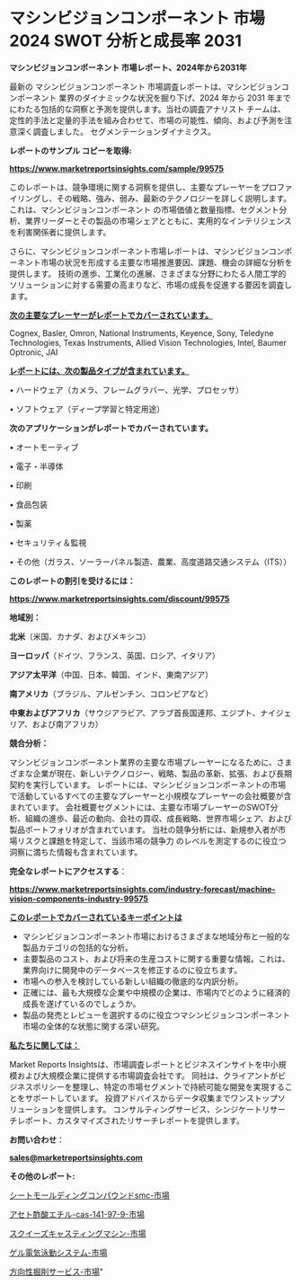 # マシンビジョンコンポーネント 市場 2024 SWOT 分析と成長率 2031

<strong>マシンビジョンコンポーネント 市場レポート、2024年から2031年</strong>

最新の マシンビジョンコンポーネント 市場調査レポートは、マシンビジョンコンポーネント 業界のダイナミックな状況を掘り下げ、2024 年から 2031 年までにわたる包括的な洞察と予測を提供します。当社の調査アナリスト チームは、定性的手法と定量的手法を組み合わせて、市場の可能性、傾向、および予測を注意深く調査しました。 セグメンテーションダイナミクス。



<strong>レポートのサンプル コピーを取得:</strong> <a href=https://www.marketreportsinsights.com/sample/99575>

<strong><u>https://www.marketreportsinsights.com/sample/99575</u></strong></a>

このレポートは、競争環境に関する洞察を提供し、主要なプレーヤーをプロファイリングし、その戦略、強み、弱み、最新のテクノロジーを詳しく説明します。 これは、マシンビジョンコンポーネント の市場価値と数量指標、セグメント分析、業界リーダーとその製品の市場シェアとともに、実用的なインテリジェンスを利害関係者に提供します。

さらに、マシンビジョンコンポーネント市場レポートは、マシンビジョンコンポーネント市場の状況を形成する主要な市場推進要因、課題、機会の詳細な分析を提供します。 技術の進歩、工業化の進展、さまざまな分野にわたる人間工学的ソリューションに対する需要の高まりなど、市場の成長を促進する要因を調査します。



<strong><u>次の主要なプレーヤーがレポートでカバーされています。</u></strong>

Cognex, Basler, Omron, National Instruments, Keyence, Sony, Teledyne Technologies, Texas Instruments, Allied Vision Technologies, Intel, Baumer Optronic, JAI



<strong><u><b>レポートには、次の製品タイプが含まれています。</b></u></strong>

• ハードウェア（カメラ、フレームグラバー、光学、プロセッサ）

• ソフトウェア（ディープ学習と特定用途）



<strong><b>次のアプリケーションがレポートでカバーされています。</b></strong>

• オートモーティブ

• 電子・半導体

• 印刷

• 食品包装

• 製薬

• セキュリティ＆監視

• その他（ガラス、ソーラーパネル製造、農業、高度道路交通システム（ITS））



<strong><b>このレポートの割引を受けるには：</b></strong><a href=https://www.marketreportsinsights.com/discount/99575>

<strong><u>https://www.marketreportsinsights.com/discount/99575</u></strong></a>



<strong>地域別：</strong>



<strong>北米</strong>（米国、カナダ、およびメキシコ）



<strong>ヨーロッパ</strong>（ドイツ、フランス、英国、ロシア、イタリア）



<strong>アジア太平洋</strong>（中国、日本、韓国、インド、東南アジア）



<strong>南アメリカ</strong>（ブラジル、アルゼンチン、コロンビアなど）



<strong>中東およびアフリカ</strong>（サウジアラビア、アラブ首長国連邦、エジプト、ナイジェリア、および南アフリカ）



<strong>競合分析：</strong>

マシンビジョンコンポーネント業界の主要な市場プレーヤーになるために、さまざまな企業が現在、新しいテクノロジー、戦略、製品の革新、拡張、および長期契約を実行しています。 レポートには、マシンビジョンコンポーネントの市場で活動しているすべての主要なプレーヤーと小規模なプレーヤーの会社概要が含まれています。 会社概要セグメントには、主要な市場プレーヤーのSWOT分析、組織の進歩、最近の動向、会社の買収、成長戦略、世界市場シェア、および製品ポートフォリオが含まれています。 当社の競争分析には、新規参入者が市場リスクと課題を特定して、当該市場の競争力 のレベルを測定するのに役立つ洞察に満ちた情報も含まれています。



<strong>完全なレポートにアクセスする</strong>：

<a href=https://www.marketreportsinsights.com/industry-forecast/machine-vision-components-industry-99575>

<strong><u>https://www.marketreportsinsights.com/industry-forecast/machine-vision-components-industry-99575</u></strong></a>



<strong><u><b>このレポートでカバーされているキーポイントは</b></u></strong>
<ul>
  <li>マシンビジョンコンポーネント市場におけるさまざまな地域分布と一般的な製品カテゴリの包括的な分析。</li>
  <li>主要製品のコスト、および将来の生産コストに関する重要な情報。これは、業界向けに開発中のデータベースを修正するのに役立ちます。</li>
  <li>市場への参入を検討している新しい組織の徹底的な内訳分析。</li>
  <li>正確には、最も大規模な企業や中規模の企業は、市場内でどのように経済的成長を遂げているのでしょうか。</li>
  <li>製品の発売とレビューを選択するのに役立つマシンビジョンコンポーネント市場の全体的な状態に関する深い研究。</li>
</ul>


<strong><u><b>私たちに関しては：</b></u></strong>

Market Reports Insightsは、市場調査レポートとビジネスインサイトを中小規模および大規模企業に提供する市場調査会社です。 同社は、クライアントがビジネスポリシーを整理し、特定の市場セグメントで持続可能な開発を実現することをサポートしています。 投資アドバイスからデータ収集までワンストップソリューションを提供します。 コンサルティングサービス、シンジケートリサーチレポート、カスタマイズされたリサーチレポートを提供します。



<strong><b>お問い合わせ</b></strong>：

<a href=mailto:sales@marketreportsinsights.com>

<strong><u>sales@marketreportsinsights.com</u></strong></a>



<strong>その他のレポート:</strong>

<a href=https://www.linkedin.com/pulse/シートモールディングコンパウンドsmc-市場-2030-年までの需要に焦点を当てた-hzxzc/>シートモールディングコンパウンドsmc-市場</a>

<a href=https://www.linkedin.com/pulse/アセト酢酸エチル-cas-141-97-9-市場-2023-総利益と主要ベンダー-2030-pr-news-hub-dlibf/>アセト酢酸エチル-cas-141-97-9-市場</a>

<a href=https://www.linkedin.com/pulse/スクイーズキャスティングマシン-市場-2023-swot-分析と最新イノベーション-lg0wf/>スクイーズキャスティングマシン-市場</a>

<a href=https://www.linkedin.com/pulse/ゲル電気泳動システム-市場-2023-総利益と主要ベンダー-2030-pr-news-hub-7bsmf/>ゲル電気泳動システム-市場</a>

<a href=https://www.linkedin.com/pulse/方向性掘削サービス-市場-2023-競争分析と事業成長-2030-consumer-connection-collective-360-7npbf/>方向性掘削サービス-市場</a>"
